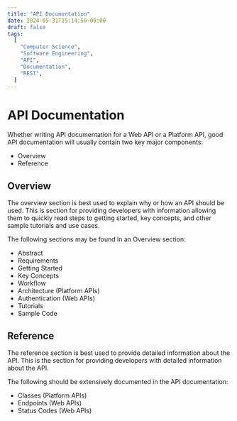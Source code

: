 ```yaml
---
title: "API Documentation"
date: 2024-05-31T15:14:50-08:00
draft: false
tags:
  [
    "Computer Science",
    "Software Engineering",
    "API",
    "Documentation",
    "REST",
  ]
---
```


# API Documentation

Whether writing API documentation for a Web API or a Platform API, good API documentation will usually contain two key major components:

- Overview 
- Reference 



## Overview
The overview section is best used to explain why or how an API should be used. This is section for providing developers with information allowing them to quickly read steps to getting started, key concepts, and other sample tutorials and use cases. 

The following sections may be found in an Overview section:
- Abstract
- Requirements
- Getting Started
- Key Concepts
- Workflow
- Architecture (Platform APIs)
- Authentication (Web APIs)
- Tutorials
- Sample Code

## Reference

The reference section is best used to provide detailed information about the API. This is the section for providing developers with detailed information about the API.

The following should be extensively documented in the API documentation:
- Classes (Platform APIs)
- Endpoints (Web APIs)
- Status Codes (Web APIs)